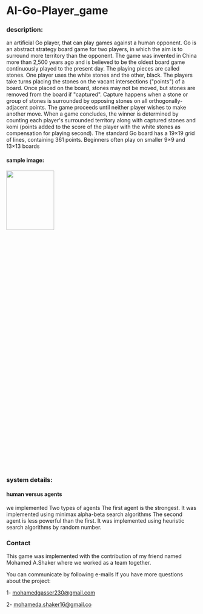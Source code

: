 # AI-Go-Player_game

###  description: 
an artificial Go player, that can play games against a human opponent. Go is an abstract strategy board 
game for two players, in which the aim is to surround more territory than the opponent. The game was invented 
in China more than 2,500 years ago and is believed to be the oldest board game continuously played to the 
present day. The playing pieces are called stones. One player uses the white stones and the other, black. The 
players take turns placing the stones on the vacant intersections ("points") of a board. Once placed on the board, 
stones may not be moved, but stones are removed from the board if "captured". Capture happens when a stone 
or group of stones is surrounded by opposing stones on all orthogonally-adjacent points. The game proceeds 
until neither player wishes to make another move. When a game concludes, the winner is determined by 
counting each player's surrounded territory along with captured stones and komi (points added to the score of 
the player with the white stones as compensation for playing second). The standard Go board has a 19×19 grid 
of lines, containing 361 points. Beginners often play on smaller 9×9 and 13×13 boards

#### sample image: 
 <img src="https://github.com/mohamed-gasser/Library-Research-Project-Application/assets/102036714/bff232dc-b804-410c-a9d8-4f8c3db28f3b" width="50%" height="20%">

### system details: 
  #### human versus agents
  we implemented Two types of agents
  The first agent is the strongest. It was implemented using minimax alpha-beta search algorithms
  The second agent is less powerful than the first. It was implemented using heuristic search algorithms by random number.

### Contact
This game was implemented with the contribution of my friend named Mohamed A.Shaker
where we worked as a team together.

You can communicate by following e-mails If you have more questions about the project:

1- mohamedgasser230@gmail.com

2- mohameda.shaker16@gmail.co
